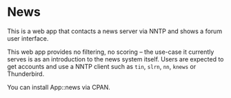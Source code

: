 # News

This is a web app that contacts a news server via NNTP and shows a
forum user interface.

This web app provides no filtering, no scoring – the use-case it
currently serves is as an introduction to the news system itself.
Users are expected to get accounts and use a NNTP client such as
`tin`, `slrn`, `nn`, `knews` or Thunderbird.

You can install App::news via CPAN.
